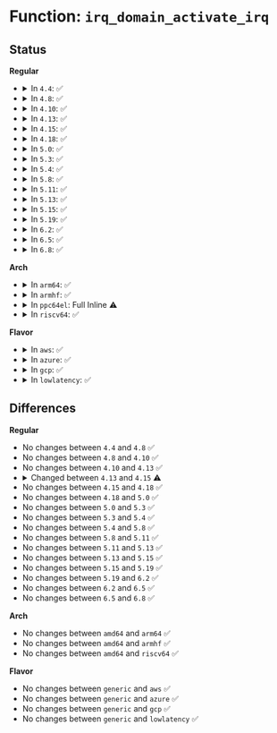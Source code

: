 # Function: <code>irq_domain_activate_irq</code>

## Status
<b>Regular</b>
<ul>
<li>
<details>
<summary>In <code>4.4</code>: ✅</summary>

```c
void irq_domain_activate_irq(struct irq_data *irq_data);
```

**Collision:** Unique Global

**Inline:** No

**Transformation:** False

**Instances:**

```
In kernel/irq/irqdomain.c (ffffffff810e1840)
Location: kernel/irq/irqdomain.c:1298
Inline: False
Direct callers:
  - arch/x86/kernel/apic/io_apic.c:check_timer
  - arch/x86/kernel/apic/io_apic.c:check_timer
  - arch/x86/kernel/hpet.c:hpet_resume
  - kernel/irq/chip.c:irq_startup
  - kernel/irq/irqdomain.c:irq_domain_activate_irq
```
**Symbols:**

```
ffffffff810e1840-ffffffff810e1887: irq_domain_activate_irq (STB_GLOBAL)
```
</details>
</li>
<li>
<details>
<summary>In <code>4.8</code>: ✅</summary>

```c
void irq_domain_activate_irq(struct irq_data *irq_data);
```

**Collision:** Unique Global

**Inline:** No

**Transformation:** False

**Instances:**

```
In kernel/irq/irqdomain.c (ffffffff810e72e0)
Location: kernel/irq/irqdomain.c:1356
Inline: False
Direct callers:
  - arch/x86/kernel/apic/io_apic.c:check_timer
  - arch/x86/kernel/apic/io_apic.c:check_timer
  - arch/x86/kernel/hpet.c:hpet_resume
  - kernel/irq/chip.c:irq_startup
  - kernel/irq/irqdomain.c:irq_domain_activate_irq
  - kernel/irq/msi.c:msi_domain_alloc_irqs
```
**Symbols:**

```
ffffffff810e72e0-ffffffff810e7327: irq_domain_activate_irq (STB_GLOBAL)
```
</details>
</li>
<li>
<details>
<summary>In <code>4.10</code>: ✅</summary>

```c
void irq_domain_activate_irq(struct irq_data *irq_data);
```

**Collision:** Unique Global

**Inline:** No

**Transformation:** False

**Instances:**

```
In kernel/irq/irqdomain.c (ffffffff810edcd0)
Location: kernel/irq/irqdomain.c:1406
Inline: False
Direct callers:
  - arch/x86/kernel/apic/io_apic.c:check_timer
  - arch/x86/kernel/apic/io_apic.c:check_timer
  - arch/x86/kernel/hpet.c:hpet_msi_resume
  - kernel/irq/chip.c:irq_startup
  - kernel/irq/msi.c:msi_domain_alloc_irqs
```
**Symbols:**

```
ffffffff810edcd0-ffffffff810edcfb: irq_domain_activate_irq (STB_GLOBAL)
```
</details>
</li>
<li>
<details>
<summary>In <code>4.13</code>: ✅</summary>

```c
void irq_domain_activate_irq(struct irq_data *irq_data);
```

**Collision:** Unique Global

**Inline:** No

**Transformation:** False

**Instances:**

```
In kernel/irq/irqdomain.c (ffffffff810ed680)
Location: kernel/irq/irqdomain.c:1546
Inline: False
Direct callers:
  - arch/x86/kernel/apic/io_apic.c:check_timer
  - arch/x86/kernel/apic/io_apic.c:check_timer
  - kernel/irq/chip.c:__irq_startup
  - kernel/irq/msi.c:msi_domain_alloc_irqs
```
**Symbols:**

```
ffffffff810ed680-ffffffff810ed6ac: irq_domain_activate_irq (STB_GLOBAL)
```
</details>
</li>
<li>
<details>
<summary>In <code>4.15</code>: ✅</summary>

```c
int irq_domain_activate_irq(struct irq_data *irq_data, bool reserve);
```

**Collision:** Unique Global

**Inline:** No

**Transformation:** False

**Instances:**

```
In kernel/irq/irqdomain.c (ffffffff810f60a0)
Location: kernel/irq/irqdomain.c:1725
Inline: False
Direct callers:
  - arch/x86/kernel/apic/io_apic.c:check_timer
  - arch/x86/kernel/apic/io_apic.c:check_timer
  - kernel/irq/chip.c:irq_activate_and_startup
  - kernel/irq/chip.c:irq_startup
  - kernel/irq/msi.c:msi_domain_alloc_irqs
```
**Symbols:**

```
ffffffff810f60a0-ffffffff810f60dd: irq_domain_activate_irq (STB_GLOBAL)
```
</details>
</li>
<li>
<details>
<summary>In <code>4.18</code>: ✅</summary>

```c
int irq_domain_activate_irq(struct irq_data *irq_data, bool reserve);
```

**Collision:** Unique Global

**Inline:** No

**Transformation:** False

**Instances:**

```
In kernel/irq/irqdomain.c (ffffffff810fe410)
Location: kernel/irq/irqdomain.c:1609
Inline: False
Direct callers:
  - arch/x86/kernel/apic/io_apic.c:check_timer
  - arch/x86/kernel/apic/io_apic.c:check_timer
  - kernel/irq/chip.c:irq_activate_and_startup
  - kernel/irq/chip.c:irq_startup
  - kernel/irq/msi.c:msi_domain_alloc_irqs
```
**Symbols:**

```
ffffffff810fe410-ffffffff810fe44d: irq_domain_activate_irq (STB_GLOBAL)
```
</details>
</li>
<li>
<details>
<summary>In <code>5.0</code>: ✅</summary>

```c
int irq_domain_activate_irq(struct irq_data *irq_data, bool reserve);
```

**Collision:** Unique Global

**Inline:** No

**Transformation:** False

**Instances:**

```
In kernel/irq/irqdomain.c (ffffffff81109be0)
Location: kernel/irq/irqdomain.c:1609
Inline: False
Direct callers:
  - arch/x86/kernel/apic/io_apic.c:check_timer
  - arch/x86/kernel/apic/io_apic.c:check_timer
  - kernel/irq/chip.c:irq_activate_and_startup
  - kernel/irq/chip.c:irq_startup
  - kernel/irq/msi.c:msi_domain_alloc_irqs
```
**Symbols:**

```
ffffffff81109be0-ffffffff81109c1d: irq_domain_activate_irq (STB_GLOBAL)
```
</details>
</li>
<li>
<details>
<summary>In <code>5.3</code>: ✅</summary>

```c
int irq_domain_activate_irq(struct irq_data *irq_data, bool reserve);
```

**Collision:** Unique Global

**Inline:** No

**Transformation:** False

**Instances:**

```
In kernel/irq/irqdomain.c (ffffffff811131b0)
Location: kernel/irq/irqdomain.c:1646
Inline: False
Direct callers:
  - arch/x86/kernel/apic/io_apic.c:check_timer
  - arch/x86/kernel/apic/io_apic.c:check_timer
  - kernel/irq/chip.c:irq_activate_and_startup
  - kernel/irq/chip.c:irq_startup
  - kernel/irq/msi.c:msi_domain_alloc_irqs
```
**Symbols:**

```
ffffffff811131b0-ffffffff811131ed: irq_domain_activate_irq (STB_GLOBAL)
```
</details>
</li>
<li>
<details>
<summary>In <code>5.4</code>: ✅</summary>

```c
int irq_domain_activate_irq(struct irq_data *irq_data, bool reserve);
```

**Collision:** Unique Global

**Inline:** No

**Transformation:** False

**Instances:**

```
In kernel/irq/irqdomain.c (ffffffff8111f450)
Location: kernel/irq/irqdomain.c:1649
Inline: False
Direct callers:
  - arch/x86/kernel/apic/io_apic.c:check_timer
  - arch/x86/kernel/apic/io_apic.c:check_timer
  - kernel/irq/chip.c:irq_activate_and_startup
  - kernel/irq/chip.c:irq_startup
  - kernel/irq/msi.c:msi_domain_alloc_irqs
```
**Symbols:**

```
ffffffff8111f450-ffffffff8111f48d: irq_domain_activate_irq (STB_GLOBAL)
```
</details>
</li>
<li>
<details>
<summary>In <code>5.8</code>: ✅</summary>

```c
int irq_domain_activate_irq(struct irq_data *irq_data, bool reserve);
```

**Collision:** Unique Global

**Inline:** No

**Transformation:** False

**Instances:**

```
In kernel/irq/irqdomain.c (ffffffff8112b990)
Location: kernel/irq/irqdomain.c:1651
Inline: False
Direct callers:
  - arch/x86/kernel/apic/io_apic.c:check_timer
  - arch/x86/kernel/apic/io_apic.c:check_timer
  - kernel/irq/chip.c:irq_activate_and_startup
  - kernel/irq/chip.c:__irq_startup_managed
  - kernel/irq/msi.c:msi_domain_alloc_irqs
```
**Symbols:**

```
ffffffff8112b990-ffffffff8112b9d0: irq_domain_activate_irq (STB_GLOBAL)
```
</details>
</li>
<li>
<details>
<summary>In <code>5.11</code>: ✅</summary>

```c
int irq_domain_activate_irq(struct irq_data *irq_data, bool reserve);
```

**Collision:** Unique Global

**Inline:** No

**Transformation:** False

**Instances:**

```
In kernel/irq/irqdomain.c (ffffffff81127450)
Location: kernel/irq/irqdomain.c:1773
Inline: False
Direct callers:
  - arch/x86/kernel/apic/io_apic.c:check_timer
  - arch/x86/kernel/apic/io_apic.c:check_timer
  - kernel/irq/chip.c:irq_activate_and_startup
  - kernel/irq/chip.c:__irq_startup_managed
  - kernel/irq/msi.c:__msi_domain_alloc_irqs
```
**Symbols:**

```
ffffffff81127450-ffffffff81127490: irq_domain_activate_irq (STB_GLOBAL)
```
</details>
</li>
<li>
<details>
<summary>In <code>5.13</code>: ✅</summary>

```c
int irq_domain_activate_irq(struct irq_data *irq_data, bool reserve);
```

**Collision:** Unique Global

**Inline:** No

**Transformation:** False

**Instances:**

```
In kernel/irq/irqdomain.c (ffffffff81127710)
Location: kernel/irq/irqdomain.c:1736
Inline: False
Direct callers:
  - arch/x86/kernel/apic/io_apic.c:check_timer
  - arch/x86/kernel/apic/io_apic.c:check_timer
  - kernel/irq/chip.c:irq_activate_and_startup
  - kernel/irq/chip.c:irq_startup
  - kernel/irq/msi.c:__msi_domain_alloc_irqs
```
**Symbols:**

```
ffffffff81127710-ffffffff81127750: irq_domain_activate_irq (STB_GLOBAL)
```
</details>
</li>
<li>
<details>
<summary>In <code>5.15</code>: ✅</summary>

```c
int irq_domain_activate_irq(struct irq_data *irq_data, bool reserve);
```

**Collision:** Unique Global

**Inline:** No

**Transformation:** False

**Instances:**

```
In kernel/irq/irqdomain.c (ffffffff81147c80)
Location: kernel/irq/irqdomain.c:1781
Inline: False
Direct callers:
  - arch/x86/kernel/apic/io_apic.c:check_timer
  - arch/x86/kernel/apic/io_apic.c:check_timer
  - kernel/irq/chip.c:irq_activate_and_startup
  - kernel/irq/chip.c:irq_startup
  - kernel/irq/msi.c:__msi_domain_alloc_irqs
```
**Symbols:**

```
ffffffff81147c80-ffffffff81147cc0: irq_domain_activate_irq (STB_GLOBAL)
```
</details>
</li>
<li>
<details>
<summary>In <code>5.19</code>: ✅</summary>

```c
int irq_domain_activate_irq(struct irq_data *irq_data, bool reserve);
```

**Collision:** Unique Global

**Inline:** No

**Transformation:** False

**Instances:**

```
In kernel/irq/irqdomain.c (ffffffff8116c120)
Location: kernel/irq/irqdomain.c:1785
Inline: False
Direct callers:
  - arch/x86/kernel/apic/io_apic.c:check_timer
  - arch/x86/kernel/apic/io_apic.c:check_timer
  - kernel/irq/chip.c:irq_activate_and_startup
  - kernel/irq/chip.c:irq_startup
  - kernel/irq/msi.c:__msi_domain_alloc_irqs
  - kernel/irq/msi.c:__msi_domain_alloc_irqs
```
**Symbols:**

```
ffffffff8116c120-ffffffff8116c174: irq_domain_activate_irq (STB_GLOBAL)
```
</details>
</li>
<li>
<details>
<summary>In <code>6.2</code>: ✅</summary>

```c
int irq_domain_activate_irq(struct irq_data *irq_data, bool reserve);
```

**Collision:** Unique Global

**Inline:** No

**Transformation:** False

**Instances:**

```
In kernel/irq/irqdomain.c (ffffffff811a1050)
Location: kernel/irq/irqdomain.c:1853
Inline: False
Direct callers:
  - arch/x86/kernel/apic/io_apic.c:check_timer
  - arch/x86/kernel/apic/io_apic.c:check_timer
  - arch/x86/kernel/apic/io_apic.c:check_timer
  - kernel/irq/chip.c:irq_activate_and_startup
  - kernel/irq/chip.c:irq_startup
  - kernel/irq/msi.c:__msi_domain_alloc_irqs
  - kernel/irq/msi.c:__msi_domain_alloc_irqs
```
**Symbols:**

```
ffffffff811a1050-ffffffff811a10a4: irq_domain_activate_irq (STB_GLOBAL)
```
</details>
</li>
<li>
<details>
<summary>In <code>6.5</code>: ✅</summary>

```c
int irq_domain_activate_irq(struct irq_data *irq_data, bool reserve);
```

**Collision:** Unique Global

**Inline:** No

**Transformation:** False

**Instances:**

```
In kernel/irq/irqdomain.c (ffffffff811b2eb0)
Location: kernel/irq/irqdomain.c:1834
Inline: False
Direct callers:
  - arch/x86/kernel/apic/io_apic.c:check_timer
  - arch/x86/kernel/apic/io_apic.c:check_timer
  - arch/x86/kernel/apic/io_apic.c:check_timer
  - kernel/irq/chip.c:__irq_do_set_handler
  - kernel/irq/chip.c:irq_startup
  - kernel/irq/msi.c:__msi_domain_alloc_irqs
  - kernel/irq/msi.c:__msi_domain_alloc_irqs
```
**Symbols:**

```
ffffffff811b2eb0-ffffffff811b2f04: irq_domain_activate_irq (STB_GLOBAL)
```
</details>
</li>
<li>
<details>
<summary>In <code>6.8</code>: ✅</summary>

```c
int irq_domain_activate_irq(struct irq_data *irq_data, bool reserve);
```

**Collision:** Unique Global

**Inline:** No

**Transformation:** False

**Instances:**

```
In kernel/irq/irqdomain.c (ffffffff811c2cd0)
Location: kernel/irq/irqdomain.c:1834
Inline: False
Direct callers:
  - arch/x86/kernel/apic/io_apic.c:check_timer
  - arch/x86/kernel/apic/io_apic.c:check_timer
  - arch/x86/kernel/apic/io_apic.c:check_timer
  - kernel/irq/chip.c:__irq_do_set_handler
  - kernel/irq/chip.c:irq_startup
  - kernel/irq/msi.c:__msi_domain_alloc_irqs
  - kernel/irq/msi.c:__msi_domain_alloc_irqs
```
**Symbols:**

```
ffffffff811c2cd0-ffffffff811c2d24: irq_domain_activate_irq (STB_GLOBAL)
```
</details>
</li>
</ul>
<b>Arch</b>
<ul>
<li>
<details>
<summary>In <code>arm64</code>: ✅</summary>

```c
int irq_domain_activate_irq(struct irq_data *irq_data, bool reserve);
```

**Collision:** Unique Global

**Inline:** No

**Transformation:** False

**Instances:**

```
In kernel/irq/irqdomain.c (ffff8000101850a8)
Location: kernel/irq/irqdomain.c:1649
Inline: False
Direct callers:
  - kernel/irq/chip.c:irq_activate_and_startup
  - kernel/irq/chip.c:irq_startup
  - kernel/irq/msi.c:msi_domain_alloc_irqs
```
**Symbols:**

```
ffff8000101850a8-ffff800010185104: irq_domain_activate_irq (STB_GLOBAL)
```
</details>
</li>
<li>
<details>
<summary>In <code>armhf</code>: ✅</summary>

```c
int irq_domain_activate_irq(struct irq_data *irq_data, bool reserve);
```

**Collision:** Unique Global

**Inline:** No

**Transformation:** False

**Instances:**

```
In kernel/irq/irqdomain.c (c03d4184)
Location: kernel/irq/irqdomain.c:1649
Inline: False
Direct callers:
  - kernel/irq/chip.c:irq_activate_and_startup
  - kernel/irq/chip.c:irq_startup
  - kernel/irq/msi.c:msi_domain_alloc_irqs
```
**Symbols:**

```
c03d4184-c03d41d4: irq_domain_activate_irq (STB_GLOBAL)
```
</details>
</li>
<li>
<details>
<summary>In <code>ppc64el</code>: Full Inline ⚠️</summary>

**Collision:** Unique Static

**Inline:** Full

**Transformation:** False

**Instances:**

```
In kernel/irq/chip.c (c0000000001d9d60)
Location: kernel/irq/internals.h:457
Inline: True
Inline callers:
  - kernel/irq/chip.c:irq_activate_and_startup
  - kernel/irq/chip.c:irq_startup
```
</details>
</li>
<li>
<details>
<summary>In <code>riscv64</code>: ✅</summary>

```c
int irq_domain_activate_irq(struct irq_data *irq_data, bool reserve);
```

**Collision:** Unique Global

**Inline:** No

**Transformation:** False

**Instances:**

```
In kernel/irq/irqdomain.c (ffffffe00011be48)
Location: kernel/irq/irqdomain.c:1649
Inline: False
Direct callers:
  - kernel/irq/chip.c:irq_activate_and_startup
  - kernel/irq/chip.c:irq_startup
  - kernel/irq/msi.c:msi_domain_alloc_irqs
```
**Symbols:**

```
ffffffe00011be48-ffffffe00011be94: irq_domain_activate_irq (STB_GLOBAL)
```
</details>
</li>
</ul>
<b>Flavor</b>
<ul>
<li>
<details>
<summary>In <code>aws</code>: ✅</summary>

```c
int irq_domain_activate_irq(struct irq_data *irq_data, bool reserve);
```

**Collision:** Unique Global

**Inline:** No

**Transformation:** False

**Instances:**

```
In kernel/irq/irqdomain.c (ffffffff81117a30)
Location: kernel/irq/irqdomain.c:1649
Inline: False
Direct callers:
  - arch/x86/kernel/apic/io_apic.c:check_timer
  - arch/x86/kernel/apic/io_apic.c:check_timer
  - kernel/irq/chip.c:irq_activate_and_startup
  - kernel/irq/chip.c:irq_startup
  - kernel/irq/msi.c:msi_domain_alloc_irqs
```
**Symbols:**

```
ffffffff81117a30-ffffffff81117a6d: irq_domain_activate_irq (STB_GLOBAL)
```
</details>
</li>
<li>
<details>
<summary>In <code>azure</code>: ✅</summary>

```c
int irq_domain_activate_irq(struct irq_data *irq_data, bool reserve);
```

**Collision:** Unique Global

**Inline:** No

**Transformation:** False

**Instances:**

```
In kernel/irq/irqdomain.c (ffffffff81108720)
Location: kernel/irq/irqdomain.c:1649
Inline: False
Direct callers:
  - arch/x86/kernel/apic/io_apic.c:check_timer
  - arch/x86/kernel/apic/io_apic.c:check_timer
  - kernel/irq/chip.c:irq_activate_and_startup
  - kernel/irq/chip.c:irq_startup
  - kernel/irq/msi.c:msi_domain_alloc_irqs
```
**Symbols:**

```
ffffffff81108720-ffffffff8110875d: irq_domain_activate_irq (STB_GLOBAL)
```
</details>
</li>
<li>
<details>
<summary>In <code>gcp</code>: ✅</summary>

```c
int irq_domain_activate_irq(struct irq_data *irq_data, bool reserve);
```

**Collision:** Unique Global

**Inline:** No

**Transformation:** False

**Instances:**

```
In kernel/irq/irqdomain.c (ffffffff81115920)
Location: kernel/irq/irqdomain.c:1649
Inline: False
Direct callers:
  - arch/x86/kernel/apic/io_apic.c:check_timer
  - arch/x86/kernel/apic/io_apic.c:check_timer
  - kernel/irq/chip.c:irq_activate_and_startup
  - kernel/irq/chip.c:irq_startup
  - kernel/irq/msi.c:msi_domain_alloc_irqs
```
**Symbols:**

```
ffffffff81115920-ffffffff8111595d: irq_domain_activate_irq (STB_GLOBAL)
```
</details>
</li>
<li>
<details>
<summary>In <code>lowlatency</code>: ✅</summary>

```c
int irq_domain_activate_irq(struct irq_data *irq_data, bool reserve);
```

**Collision:** Unique Global

**Inline:** No

**Transformation:** False

**Instances:**

```
In kernel/irq/irqdomain.c (ffffffff81120f50)
Location: kernel/irq/irqdomain.c:1649
Inline: False
Direct callers:
  - arch/x86/kernel/apic/io_apic.c:check_timer
  - arch/x86/kernel/apic/io_apic.c:check_timer
  - kernel/irq/chip.c:irq_activate_and_startup
  - kernel/irq/chip.c:irq_startup
  - kernel/irq/msi.c:msi_domain_alloc_irqs
```
**Symbols:**

```
ffffffff81120f50-ffffffff81120f8d: irq_domain_activate_irq (STB_GLOBAL)
```
</details>
</li>
</ul>

## Differences
<b>Regular</b>
<ul>
<li>
No changes between <code>4.4</code> and <code>4.8</code> ✅
</li>
<li>
No changes between <code>4.8</code> and <code>4.10</code> ✅
</li>
<li>
No changes between <code>4.10</code> and <code>4.13</code> ✅
</li>
<li>
<details>
<summary>Changed between <code>4.13</code> and <code>4.15</code> ⚠️</summary>
<ul>
<li>
<b>Param added. </b>
<code>bool reserve</code>
</li>
<li>
<b>Return type changed. </b>
<code>void</code> ➡️ <code>int</code>
</li>
</ul>
</details>
</li>
<li>
No changes between <code>4.15</code> and <code>4.18</code> ✅
</li>
<li>
No changes between <code>4.18</code> and <code>5.0</code> ✅
</li>
<li>
No changes between <code>5.0</code> and <code>5.3</code> ✅
</li>
<li>
No changes between <code>5.3</code> and <code>5.4</code> ✅
</li>
<li>
No changes between <code>5.4</code> and <code>5.8</code> ✅
</li>
<li>
No changes between <code>5.8</code> and <code>5.11</code> ✅
</li>
<li>
No changes between <code>5.11</code> and <code>5.13</code> ✅
</li>
<li>
No changes between <code>5.13</code> and <code>5.15</code> ✅
</li>
<li>
No changes between <code>5.15</code> and <code>5.19</code> ✅
</li>
<li>
No changes between <code>5.19</code> and <code>6.2</code> ✅
</li>
<li>
No changes between <code>6.2</code> and <code>6.5</code> ✅
</li>
<li>
No changes between <code>6.5</code> and <code>6.8</code> ✅
</li>
</ul>
<b>Arch</b>
<ul>
<li>
No changes between <code>amd64</code> and <code>arm64</code> ✅
</li>
<li>
No changes between <code>amd64</code> and <code>armhf</code> ✅
</li>
<li>
No changes between <code>amd64</code> and <code>riscv64</code> ✅
</li>
</ul>
<b>Flavor</b>
<ul>
<li>
No changes between <code>generic</code> and <code>aws</code> ✅
</li>
<li>
No changes between <code>generic</code> and <code>azure</code> ✅
</li>
<li>
No changes between <code>generic</code> and <code>gcp</code> ✅
</li>
<li>
No changes between <code>generic</code> and <code>lowlatency</code> ✅
</li>
</ul>
